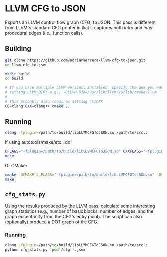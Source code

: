 # LLVM CFG to JSON

Exports an LLVM control flow graph (CFG) to JSON. This pass is different from
LLVM's standard CFG printer in that it captures both *intra* and *inter*
procedural edges (i.e., function calls).

## Building

```bash
git clone https://github.com/adrianherrera/llvm-cfg-to-json.git
cd llvm-cfg-to-json

mkdir build
cd build

# If you have multiple LLVM versions installed, specify the one you want by
# setting LLVM_DIR; e.g., -DLLVM_DIR=/usr/lib/llvm-10/lib/cmake/llvm
#
# This probably also requires setting CC/CXX
CC=clang CXX=clang++ cmake ..
```

## Running

```bash
clang -fplugin=/path/to/build/libLLVMCFGToJSON.so /path/to/src.c
```

If using autotools/make/etc., do

```bash
CFLAGS="-fplugin=/path/to/build/libLLVMCFGToJSON.so" CXXFLAGS="-fplugin=/path/to/build/libLLVMCFGToJSON.so" ./configure
make
```

Or CMake:

```bash
cmake -DCMAKE_C_FLAGS="-fplugin=/path/to/build/libLLVMCFGToJSON.so" -DCMAKE_CXX_FLAGS="-fplugin=/path/to/build/libLLVMCFGToJSON.so" ...
make
```

## `cfg_stats.py`

Using the results produced by the LLVM pass, calculate some interesting graph
statistics (e.g., number of basic blocks, number of edges, and the graph
eccentricity from the CFG's entry point). The script can also (optionally)
produce a DOT graph of the CFG.

### Running

```bash
clang -fplugin=/path/to/build/libLLVMCFGToJSON.so /path/to/src.c
python cfg_stats.py `pwd`/cfg.*.json
```
